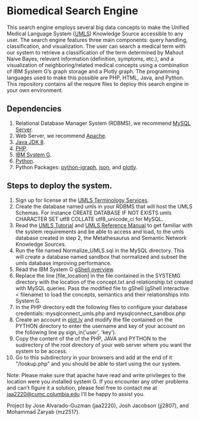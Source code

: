 # Biomedical Search Engine

This search engine employs several big data concepts to make the Unified Medical Language System ([UMLS](https://www.nlm.nih.gov/research/umls/)) Knowledge Source accessible to any user. The search engine features three main components: query handling, classification, and visualization. The user can search a medical term with our system to retrieve a classification of the term determined by Mahout Naive Bayes, relevant information (definition, symptoms, etc.), and a visualization of neighboring/related medical concepts using a combination of IBM System G’s graph storage and a Plotly graph. The programming languages used to make this possible are PHP, HTML, Java, and Python. This repository contains all the require files to deploy this search engine in your own environment.

## Dependencies
  1. Relational Database Manager System (RDBMS), we recommend [MySQL Server](http://dev.mysql.com/downloads/).
  2. Web Server, we recommend [Apache](https://httpd.apache.org/download.cgi).
  3. [Java JDK 8](http://www.oracle.com/technetwork/java/javase/downloads/jdk8-downloads-2133151.html).
  4. [PHP](http://php.net/downloads.php).
  5. [IBM System G](http://systemg.research.ibm.com/download.html).
  5. [Python](https://www.python.org/downloads/).
  6. Python Packages: [python-igraph](http://igraph.org/python/), [json](https://docs.python.org/2/library/json.html), and [plotly](https://plot.ly/python/).

## Steps to deploy the system.
  1. Sign up for license at the [UMLS Terminology Services](https://uts.nlm.nih.gov//license.html).
  2. Create the database named umls in your RDBMS that will host the UMLS Schemas. For instance CREATE DATABASE IF NOT EXISTS umls CHARACTER SET utf8 COLLATE utf8_unicode_ci for MySQL. 
  3. Read the [UMLS Tutorial](https://www.nlm.nih.gov/research/umls/new_users/online_learning/OVR_001.html) and [UMLS Reference Manual](https://www.ncbi.nlm.nih.gov/books/NBK9676/) to get familiar with the system requirements and be able to access and load, to the umls database created in step 2, the Metathesaurus and Semantic Network Knowledge Sources.
  4. Run the file named Normalize_UMLS.sql in the MySQL directory. This will create a database named sandbox that normalized and subset the umls database improving performance.
  5. Read the IBM System G [gShell overview](http://systemg.research.ibm.com/1.5.0/doc/gshell.html).
  6. Replace the line [file_location] in the file contained in the SYSTEMG directory with the location of the concept.txt and relationship.txt created with MySQL queries. Pass the modified file to gShell (gShell interactive < filename) to load the concepts, semantics and their relationships into System G.
  7. In the PHP directory edit the following files to configure your database credentials: mysqlconnect_umls.php and mysqlconnect_sandbox.php
  8. Create an account in [plot.ly](https://plot.ly) and modify the file contained on the PYTHON directory to enter the username and key of your account on the following line py.sign_in('user', 'key').
  9. Copy the content of the of the PHP, JAVA and PYTHON to the sudirectory of the root directory of your web server where you want the system to be access.
  10. Go to this subdirectory in your browsers and add at the end of it "/lookup.php" and you should be able to start using the our system.
  
Note: Please make sure that apache have read and write privileges to the location were you installed system G. If you encounter any other problems and can't figure it a solution, please feel free to contact me at jaa2220@cumc.columbia.edu I'll be happy to assist you.

Project by Jose Alvarado-Guzman (jaa2220), Josh Jacobson (jj2807), and Mohammad Zaryab (mz2517).
  
  
